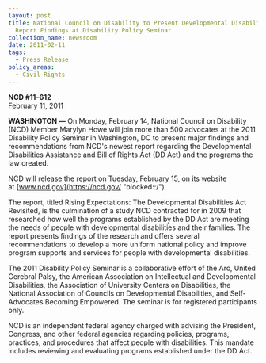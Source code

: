 ```yaml
---
layout: post
title: National Council on Disability to Present Developmental Disabilities Act
  Report Findings at Disability Policy Seminar
collection_name: newsroom
date: 2011-02-11
tags:
  - Press Release
policy_areas:
  - Civil Rights
---
```


**NCD #11–612**\
February 11, 2011

**WASHINGTON —** On Monday, February 14, National Council on Disability (NCD) Member Marylyn Howe will join more than 500 advocates at the 2011 Disability Policy Seminar in Washington, DC to present major findings and recommendations from NCD's newest report regarding the Developmental Disabilities Assistance and Bill of Rights Act (DD Act) and the programs the law created.

NCD will release the report on Tuesday, February 15, on its website at [www.ncd.gov](https://ncd.gov/ "blocked::/").

The report, titled Rising Expectations: The Developmental Disabilities Act Revisited, is the culmination of a study NCD contracted for in 2009 that researched how well the programs established by the DD Act are meeting the needs of people with developmental disabilities and their families. The report presents findings of the research and offers several recommendations to develop a more uniform national policy and improve program supports and services for people with developmental disabilities.

The 2011 Disability Policy Seminar is a collaborative effort of the Arc, United Cerebral Palsy, the American Association on Intellectual and Developmental Disabilities, the Association of University Centers on Disabilities, the National Association of Councils on Developmental Disabilities, and Self-Advocates Becoming Empowered. The seminar is for registered participants only.

NCD is an independent federal agency charged with advising the President, Congress, and other federal agencies regarding policies, programs, practices, and procedures that affect people with disabilities. This mandate includes reviewing and evaluating programs established under the DD Act.
